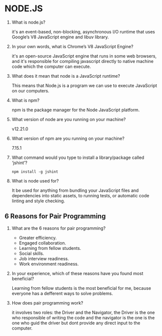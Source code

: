 # NODE.JS
1. What is node.js?

    it's  an event-based, non-blocking, asynchronous I/O runtime that uses Google’s V8 JavaScript engine and libuv library.

2. In your own words, what is Chrome’s V8 JavaScript Engine?

    it's an open-source JavaScript engine that runs in some web browsers, and it's responsible for compiling javascript directly to native machine code which the computer can execute.

3. What does it mean that node is a JavaScript runtime?

    This means that Node.js is a program we can use to execute JavaScript on our computers.

4. What is npm?

    npm is the package manager for the Node JavaScript platform. 

5. What version of node are you running on your machine?

    v12.21.0

6. What version of npm are you running on your machine?

    7.15.1

7. What command would you type to install a library/package called ‘jshint’?

    ``
    npm install -g jshint
    ``
8. What is node used for?
    
    It be used for anything from bundling your JavaScript files and dependencies into static assets, to running tests, or automatic code linting and style checking.


## 6 Reasons for Pair Programming

1. What are the 6 reasons for pair programming?
    * Greater efficiency.
    * Engaged collaboration.
    * Learning from fellow students.
    * Social skills.
    * Job interview readiness.
    * Work environment readiness.

2. In your experience, which of these reasons have you found most beneficial?

    Learning from fellow students is the most beneficial for me, because everyone has a defferent ways to solve problems.

3. How does pair programming work?

    it involves two roles: the Driver and the Navigator, the Driver is the one who responsible of writing the code and the navigator is the one is the one who guid the driver but dont provide any direct input to the computer.